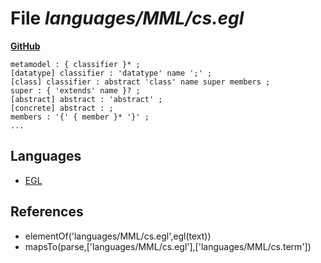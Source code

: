 # File _languages/MML/cs.egl_
**[GitHub](https://github.com/softlang/yas/blob/master/languages/MML/cs.egl)**
```
metamodel : { classifier }* ;
[datatype] classifier : 'datatype' name ';' ;
[class] classifier : abstract 'class' name super members ;
super : { 'extends' name }? ;
[abstract] abstract : 'abstract' ;
[concrete] abstract : ;
members : '{' { member }* '}' ;
...
```

## Languages
* [EGL](../languages/EGL.md)

## References
* elementOf('languages/MML/cs.egl',egl(text))
* mapsTo(parse,['languages/MML/cs.egl'],['languages/MML/cs.term'])
